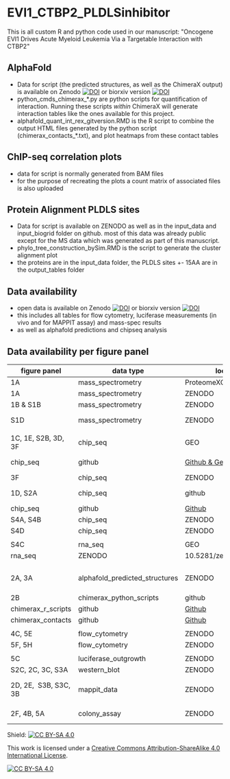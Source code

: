 # EVI1_CTBP2_PLDLSinhibitor

This is all custom R and python code used in our manuscript:
"Oncogene EVI1 Drives Acute Myeloid Leukemia Via a Targetable Interaction with CTBP2"

## AlphaFold

* Data for script (the predicted structures, as well as the ChimeraX output) is available on Zenodo [![DOI](https://zenodo.org/badge/DOI/10.5281/zenodo.10522532.svg)](https://doi.org/10.5281/zenodo.10522532)   or biorxiv version [![DOI](https://zenodo.org/badge/DOI/10.5281/zenodo.8354861.svg)](https://doi.org/10.5281/zenodo.8354861) 
* python_cmds_chimerax_*.py are python scripts for quantification of interaction. Running these scripts *within* ChimeraX will generate interaction tables like the ones available for this project.
* alphafold_quant_int_rex_gitversion.RMD is the R script to combine the output HTML files generated by the python script (chimerax_contacts_*.txt), and plot heatmaps from these contact tables

## ChIP-seq correlation plots
* data for script is normally generated from BAM files
* for the purpose of recreating the plots a count matrix of associated files is also uploaded

## Protein Alignment PLDLS sites
* Data for script is available on ZENODO as well as in the input_data and input_biogrid folder on github. most of this data was already public except for the MS data which was generated as part of this manuscript.
* phylo_tree_construction_bySim.RMD is the script to generate the cluster alignment plot
* the proteins are in the input_data folder, the PLDLS sites +- 15AA are in the output_tables folder

## Data availability
* open data is available on Zenodo [![DOI](https://zenodo.org/badge/DOI/10.5281/zenodo.10522532.svg)](https://doi.org/10.5281/zenodo.10522532)   or biorxiv version [![DOI](https://zenodo.org/badge/DOI/10.5281/zenodo.8354861.svg)](https://doi.org/10.5281/zenodo.8354861) 
* this includes all tables for flow cytometry, luciferase measurements (in vivo and for MAPPIT assay) and mass-spec results
* as well as alphafold predictions and chipseq analysis

## Data availability per figure panel

| figure panel          | data type                      | location                                                                    | accession                                                                                    | name_supplementary_data                                                               | data format                              |
| --------------------- | ------------------------------ | --------------------------------------------------------------------------- | -------------------------------------------------------------------------------------------- | ------------------------------------------------------------------------------------- | ---------------------------------------- |
| 1A                    | mass_spectrometry              | ProteomeXChange                                                             | PXD043333                                                                                    | MassSpec_MUTZ3_EVI1vsIgG.txt                                                          | text                                     |
| 1A                    | mass_spectrometry              | ZENODO                                                                      | 10.5281/zenodo.8354861                                                                       | MassSpec_MUTZ3_EVI1vsIgG.txt                                                          | text                                     |
| 1B & S1B              | mass_spectrometry              | ZENODO                                                                      | 10.5281/zenodo.8354861                                                                       | MassSpec_MUTZ3_EVI1vsIgG_Clusters.txt                                                 | text                                     |
| S1D                   | mass_spectrometry              | ZENODO                                                                      | 10.5281/zenodo.8354861                                                                       | MassSpec_NFS78_BiotagvsNoBiotag.txt; MassSpec_NFS78_BiotagvsNoBiotag_designTable.xlsx | text & xlsx                              |
|                       |                                |                                                                             |                                                                                              |                                                                                       |                                          |
| 1C, 1E, S2B, 3D, 3F   | chip_seq                       | GEO                                                                         | GSE236010                                                                                    | Raw FASTQ files, peakfiles and BIGWIG                                                 | various                                  |
| chip_seq              | github                         | [Github & Geo](https://github.com/dorienpastoors/EVI1_CTBP2_PLDLSinhibitor) | chipseq-corrplots/CTBP_Mutz3_peaks.narrowPeak; chipseq-corrplots/EVI1_Mutz3_peaks.narrowPeak | narrowPeak                                                                            |
| 3F                    | chip_seq                       | ZENODO                                                                      | 10.5281/zenodo.8354861                                                                       | ChIPseq_EVI1_2747.bigwig                                                              | bigwig                                   |
| 1D, S2A               | chip_seq                       | github                                                                      | [Github](https://github.com/dorienpastoors/EVI1_CTBP2_PLDLSinhibitor)                        | chipseq-corrplots/counts_CTBP2peaks.txt;chipseq-corrplots/counts_EVI1peaks.txt        | text                                     |
| chip_seq              | github                         | [Github](https://github.com/dorienpastoors/EVI1_CTBP2_PLDLSinhibitor)       | chipseq-corrplots/heatmaps_corr.RMD                                                          | .RMD                                                                                  |
| S4A, S4B              | chip_seq                       | ZENODO                                                                      | 10.5281/zenodo.8354861                                                                       | DiffBind_20230816_PLASSvsPLDLS_CTBP2.csv                                              | csv                                      |
| S4D                   | chip_seq                       | ZENODO                                                                      | 10.5281/zenodo.8354861                                                                       | CTBP2UntreatedTrackannot_PeaksToGenes.txt                                             | tsv                                      |
|                       |                                |                                                                             |                                                                                              |                                                                                       |                                          |
| S4C                   | rna_seq                        | GEO                                                                         | GSE236010                                                                                    | Raw FASTQ files and quant.sf                                                          | various                                  |
| rna_seq               | ZENODO                         | 10.5281/zenodo.8354861                                                      | deseq2_apeGLMLog2FC_PLDLSvsPLASS.txt                                                         | text                                                                                  |
|                       |                                |                                                                             |                                                                                              |                                                                                       |                                          |
| 2A, 3A                | alphafold_predicted_structures | ZENODO                                                                      | 10.5281/zenodo.8354861                                                                       | AlphaFold_Predictions.zip                                                             | zipped_folder [pdb, txt and fasta files] |
| 2B                    | chimerax_python_scripts        | github                                                                      | [Github](https://github.com/dorienpastoors/EVI1_CTBP2_PLDLSinhibitor)                        | alphafold_quantResidues/AlphaFold_python_cmds_chimerax_\*.py                          | .py script                               |
| chimerax_r_scripts    | github                         | [Github](https://github.com/dorienpastoors/EVI1_CTBP2_PLDLSinhibitor)       | alphafold_quantResidues/alphafold_quant_int_res_gitversion.rmd                               | .RMD                                                                                  |
| chimerax_contacts     | github                         | [Github](https://github.com/dorienpastoors/EVI1_CTBP2_PLDLSinhibitor)       | alphafold_quantResidues/chimerax_contacts_\*.txt                                             | text                                                                                  |
|                       |                                |                                                                             |                                                                                              |                                                                                       |                                          |
| 4C, 5E                | flow_cytometry                 | ZENODO                                                                      | 10.5281/zenodo.8354861                                                                       | FlowCytometry_Gating.pdf                                                              | PDF                                      |
| 5F, 5H                | flow_cytometry                 | ZENODO                                                                      | 10.5281/zenodo.8354861                                                                       | FlowCytometry_SB1690_MixExperiments_FrequencyTables.xlsx                              | xlsx                                     |
|                       |                                |                                                                             |                                                                                              |                                                                                       |                                          |
| 5C                    | luciferase_outgrowth           | ZENODO                                                                      | 10.5281/zenodo.8354861                                                                       | LuciferaseSize_MUTZ3_ScaffoldMice.xlsx                                                | .xlsx                                    |
| S2C, 2C, 3C, S3A      | western_blot                   | ZENODO                                                                      | 10.5281/zenodo.8354861                                                                       | full uncropped western blots                                                          | PDF                                      |
| 2D, 2E,  S3B, S3C, 3B | mappit_data                    | ZENODO                                                                      | 10.5281/zenodo.8354861                                                                       | mappit.zip                                                                            | zipped folder [.pfzx & .xlsx]            |
| 2F, 4B, 5A            | colony_assay                   | ZENODO                                                                      | 10.5281/zenodo.8354861                                                                       | colony_assays.zip                                                                     | zipped folder [.pfzx & .csv]             |
Shield: [![CC BY-SA 4.0][cc-by-sa-shield]][cc-by-sa]

This work is licensed under a
[Creative Commons Attribution-ShareAlike 4.0 International License][cc-by-sa].

[![CC BY-SA 4.0][cc-by-sa-image]][cc-by-sa]

[cc-by-sa]: http://creativecommons.org/licenses/by-sa/4.0/
[cc-by-sa-image]: https://licensebuttons.net/l/by-sa/4.0/88x31.png
[cc-by-sa-shield]: https://img.shields.io/badge/License-CC%20BY--SA%204.0-lightgrey.svg
